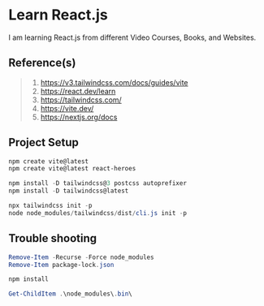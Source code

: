 # Learn React.js

I am learning React.js from different Video Courses, Books, and Websites.

## Reference(s)

> 1. <https://v3.tailwindcss.com/docs/guides/vite>
> 1. <https://react.dev/learn>
> 1. <https://tailwindcss.com/>
> 1. <https://vite.dev/>
> 1. <https://nextjs.org/docs>

## Project Setup

```powershell
npm create vite@latest
npm create vite@latest react-heroes

npm install -D tailwindcss@3 postcss autoprefixer
npm install -D tailwindcss@latest

npx tailwindcss init -p
node node_modules/tailwindcss/dist/cli.js init -p

```

## Trouble shooting

```powershell
Remove-Item -Recurse -Force node_modules
Remove-Item package-lock.json

npm install

Get-ChildItem .\node_modules\.bin\

```
